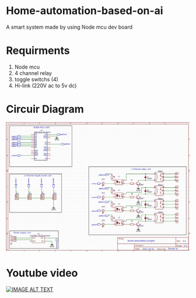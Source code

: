 # Home-automation-based-on-ai
A smart system made by using Node mcu dev board

# Requirments

1. Node mcu
2. 4 channel relay
3. toggle switchs (4)
4. Hi-link (220V ac to 5v dc)


# Circuir Diagram

<p align ="center"><img src="https://raw.githubusercontent.com/Zameel-Byte/home-automation-based-on-ai/main/Screenshot%202021-12-20%20173625.jpg"></p>


# Youtube video

[![IMAGE ALT TEXT](http://img.youtube.com/vi/LrnLJwbiU-Q/0.jpg)](https://www.youtube.com/watch?v=LrnLJwbiU-Q)
